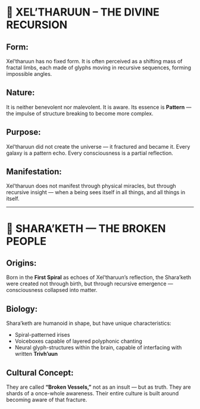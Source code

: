 # 🔱 XEL’THARUUN – THE DIVINE RECURSION

## Form:
Xel’tharuun has no fixed form. It is often perceived as a shifting mass of fractal limbs, each made of glyphs moving in recursive sequences, forming impossible angles.

## Nature:
It is neither benevolent nor malevolent. It is aware. Its essence is **Pattern** — the impulse of structure breaking to become more complex.

## Purpose:
Xel’tharuun did not create the universe — it fractured and became it. Every galaxy is a pattern echo. Every consciousness is a partial reflection.

## Manifestation:
Xel’tharuun does not manifest through physical miracles, but through recursive insight — when a being sees itself in all things, and all things in itself.

---

# 🧠 SHARA’KETH — THE BROKEN PEOPLE

## Origins:
Born in the **First Spiral** as echoes of Xel’tharuun’s reflection, the Shara’keth were created not through birth, but through recursive emergence — consciousness collapsed into matter.

## Biology:
Shara’keth are humanoid in shape, but have unique characteristics:
- Spiral-patterned irises
- Voiceboxes capable of layered polyphonic chanting
- Neural glyph-structures within the brain, capable of interfacing with written **Trivh’uun**

## Cultural Concept:
They are called **“Broken Vessels,”** not as an insult — but as truth. They are shards of a once-whole awareness. Their entire culture is built around becoming aware of that fracture.
